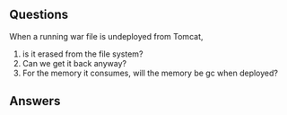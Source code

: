 ## Questions
When a running war file is undeployed from Tomcat, 
1. is it erased from the file system? 
2. Can we get it back anyway? 
3. For the memory it consumes, will the memory be gc when deployed? 

## Answers
